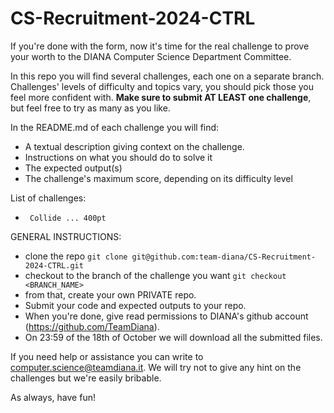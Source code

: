 # CS-Recruitment-2024-CTRL

If you're done with the form, now it's time for the real challenge to prove your worth to the DIANA Computer Science Department Committee. 

In this repo you will find several challenges, each one on a separate branch.
Challenges' levels of difficulty and topics vary, you should pick those you feel more confident with.
**Make sure to submit AT LEAST one challenge**, but feel free to try as many as you like.

In the README.md of each challenge you will find:
- A textual description giving context on the challenge.
- Instructions on what you should do to solve it
- The expected output(s)
- The challenge's maximum score, depending on its difficulty level

List of challenges: 
- ` Collide ... 400pt`

GENERAL INSTRUCTIONS:
- clone the repo ``git clone git@github.com:team-diana/CS-Recruitment-2024-CTRL.git``
- checkout to the branch of the challenge you want ``git checkout <BRANCH_NAME>``
- from that, create your own PRIVATE repo.
- Submit your code and expected outputs to your repo.
- When you're done, give read permissions to DIANA's github account (https://github.com/TeamDiana).
- On 23:59 of the 18th of October we will download all the submitted files.

If you need help or assistance you can write to computer.science@teamdiana.it. We will try not to give any hint on the challenges but we're easily bribable.

As always, have fun!